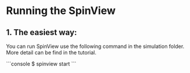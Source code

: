 
# Running the SpinView



## 1. The easiest way: 

You can run SpinView use the following command in the simulation folder.
More detail can be find in the tutorial.
<div class="termy">
```console
$ spinview start
```
</div>
